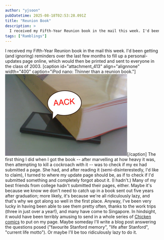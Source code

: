 ```yaml
---
author: "yjsoon"
pubDatetime: 2025-08-18T02:53:28.091Z
title: "Reunion Book"
description: >
  I received my Fifth-Year Reunion book in the mail this week. I'd been getting (and ignoring) reminders over the last few months to fill up a personal-...
tags: ["Ramblings"]
---
```






I received my Fifth-Year Reunion book in the mail this week. I'd been getting (and ignoring) reminders over the last few months to fill up a personal-updates page online, which would then be printed and sent to everyone in the class of 2003. \[caption id="attachment\_413" align="alignnone" width="400" caption="iPod nano: Thinner than a reunion book."\]![iPod nano: Thinner than a reunion book.](public/images/2008/10/10.jpg)\[/caption\] The first thing I did when I got the book -- after marvelling at how heavy it was, then attempting to kill a cockroach with it -- was to check if my ex had submitted a page. She had, and after reading it (semi-disinterestedly, I'd like to claim), I turned to where my update page should be, as if to check if I'd submitted something and completely forgot about it. (I hadn't.) Many of my best friends from college hadn't submitted their pages, either. Maybe it's because we know we don't need to catch up in a book sent out five years after graduation; more likely, it's because we're all ridiculously lazy, and that's why we got along so well in the first place. Anyway, I've been very lucky in having been able to see them pretty often, thanks to the work trips (three in just over a year!), and many have come to Singapore. In hindsight, it would have been terribly amusing to send in a whole series of [Chicken comics](http://yjsoon.com/category/chicken/) to put on my page. Maybe someday I'll write a blog post answering the questions posed ("favourite Stanford memory", "life after Stanford", "current life motto"). Or maybe I'll be too ridiculously lazy to do it.